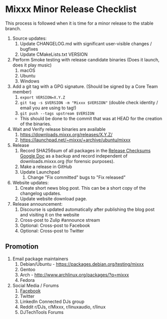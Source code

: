 # Mixxx Minor Release Checklist

This process is followed when it is time for a minor release to the stable branch.


1. Source updates:
    1. Update CHANGELOG.md with significant user-visible changes / bugfixes
    1. Update CMakeLists.txt VERSION
6. Perform Smoke testing with release candidate binaries (Does it launch, does it play music)
    1. macOS 
    2. Ubuntu
    3. Windows
7. Add a git tag with a GPG signature. (Should be signed by a Core Team member)
    1. ```export VERSION=X.Y.Z``` 
    1. ```git tag -s $VERSION -m "Mixxx $VERSION"```  (double check identity / email you are using to tag!)
    2. ```git push --tags upstream $VERSION```
    * This should be done to the commit that was at HEAD for the creation of the binaries.
8. Wait and Verify release binaries are available
    1. https://downloads.mixxx.org/releases/X.Y.Z/
    2. https://launchpad.net/~mixxx/+archive/ubuntu/mixxx  
9. Release
    1.  Record SHA256sum of all packages in the [Release Checksums
        Google
        Doc](https://docs.google.com/spreadsheets/d/1E5vFa0gKf47P3LMMXpnr3JzsZ7-ENI03IgOkj9lxYQo/edit#gid=0)
        as a backup and record independent of downloads.mixxx.org (for
        forensic purposes).
    2. Make a release in GitHub 
    3. Update Launchpad
        1.  Change "Fix committed" bugs to "Fix released"
10. Website updates:
    1. Create short news blog post. This can be a short copy of the changelog updates.
    1. Update website download page.
12. Release announcement:
    1. Discourse is updated automatically after publishing the blog post and visiting it on the website
    2. Cross-post to Zulip \#announce stream
    4. Optional: Cross-post to Facebook
    5. Optional: Cross-post to Twitter
    

## Promotion

1.  Email package maintainers
    1.  Debian/Ubuntu - <https://packages.debian.org/testing/mixxx>
    2.  Gentoo
    3.  Arch - <http://www.archlinux.org/packages/?q=mixxx>
    4.  Fedora
8.  Social Media / Forums
    1.  [Facebook](https://www.facebook.com/Mixxx-DJ-Software-21723485212/)
    2.  Twitter
    3.  LinkedIn Connected DJs group
    4.  Reddit r/DJs, r/Mixxx, r/linuxaudio, r/linux
    5.  DJTechTools Forums
